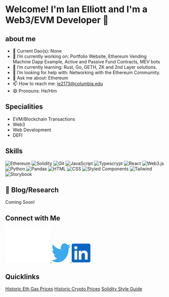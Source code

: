# Welcome! I'm Ian Elliott and I'm a Web3/EVM Developer 👋

## about me

- 👯 Current Dao(s): None
- 🔭 I’m currently working on: Portfolio Website, Ethereum Vending Machine Dapp Example, Active and Passive Fund Contracts, MEV bots
- 🌱 I’m currently learning: Rust, Go, GETH, ZK and 2nd Layer solutions.
- 🤔 I’m looking for help with: Networking with the Ethereum Commumity.
- 💬 Ask me about: Ethereum
- 📫 How to reach me: ie2173@columbia.edu
- 😄 Pronouns: He/Him

## Specialities

- EVM/Blockchain Transactions
- Web3
- Web Development
- DEFI

## Skills

![Ethereum](https://img.shields.io/badge/Ethereum-3C3C3D?style=for-the-badge&logo=Ethereum&logoColor=white)
![Solidity](https://img.shields.io/badge/Solidity-3C3C3D?style=for-the-badge&logo=Solidity&logoColor=white)
![Git](https://img.shields.io/badge/Git-F05032?style=for-the-badge&logo=git&logoColor=black)
![JavaScript](https://img.shields.io/badge/javascript-%23323330.svg?style=for-the-badge&logo=javascript&logoColor=%23F7DF1E)
![Typescrypt](https://img.shields.io/badge/Typescript-007acc?style=for-the-badge&logo=Typescript&logoColor=white)
![React](https://img.shields.io/badge/react-202228?style=for-the-badge&logo=react&logoColor=61DAFB)
![Web3.js](https://img.shields.io/badge/web3.js-F16822?style=for-the-badge&logo=web3.js&logoColor=black)
![Python](https://img.shields.io/badge/python-4B8BBE?style=for-the-badge&logo=python&logoColor=FFD43B)
![Pandas](https://img.shields.io/badge/pandas-4B8BBE?style=for-the-badge&logo=pandas&logoColor=white)
![HTML](https://img.shields.io/badge/HTML5-E34F26?style=for-the-badge&logo=HTML5&logoColor=white)
![CSS](https://img.shields.io/badge/CSS3-1572B6?style=for-the-badge&logo=CSS3&logoColor=white)
![Styled Components](https://img.shields.io/badge/styled_components-DB7093?style=for-the-badge&logo=styled-components&logoColor=white)
![Tailwind](https://img.shields.io/badge/tailwind-0b101e?style=for-the-badge&logo=Tailwind%20CSS&logoColor=06B6D4)
![Storybook](https://img.shields.io/badge/Storybook_UI-FF4785?style=for-the-badge&logo=Storybook&logoColor=white)

## 📝 Blog/Research

Coming Soon!

## Connect with Me

<span display='flex' flex-wrap= 'wrap'>
<a href='https://discord.gg/3M8kNAYPTb'>
  <img src="images/Discord.svg" alt='Discord' margin='0 10px 0 0;'>
</a>
<a href='https://twitter.com/lunacrypto4'>
  <img src="images/Twitter.svg" alt='Twitter' width='60px' height='60px' margin='0 10px 0 0;'>
</a><a href='https://www.linkedin.com/in/ilelliott/'>
  <img src="images/Linkedin.png" alt='Linkedin' width='59px' height='59px' margin='0 10px 0 0;'>
</a>
</span>

## Quicklinks

[Historic Eth Gas Prices](http://www.github.com/ie2173/historicgasprices)
[Historic Crypto Prices](https://github.com/ie2173/coinprices)
[Solidity Style Guide](https://github.com/ethereum/solidity/blob/v0.5.1/docs/style-guide.rst)
